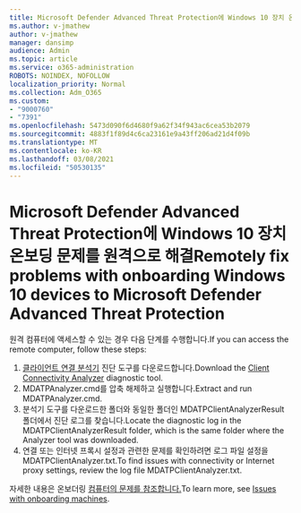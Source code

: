 ```yaml
---
title: Microsoft Defender Advanced Threat Protection에 Windows 10 장치 온보딩 문제를 원격으로 해결
ms.author: v-jmathew
author: v-jmathew
manager: dansimp
audience: Admin
ms.topic: article
ms.service: o365-administration
ROBOTS: NOINDEX, NOFOLLOW
localization_priority: Normal
ms.collection: Adm_O365
ms.custom:
- "9000760"
- "7391"
ms.openlocfilehash: 5473d090f6d4680f9a62f34f943ac6cea53b2079
ms.sourcegitcommit: 4883f1f89d4c6ca23161e9a43ff206ad21d4f09b
ms.translationtype: MT
ms.contentlocale: ko-KR
ms.lasthandoff: 03/08/2021
ms.locfileid: "50530135"
---
```

# <a name="remotely-fix-problems-with-onboarding-windows-10-devices-to-microsoft-defender-advanced-threat-protection"></a><span data-ttu-id="290d5-102">Microsoft Defender Advanced Threat Protection에 Windows 10 장치 온보딩 문제를 원격으로 해결</span><span class="sxs-lookup"><span data-stu-id="290d5-102">Remotely fix problems with onboarding Windows 10 devices to Microsoft Defender Advanced Threat Protection</span></span>

<span data-ttu-id="290d5-103">원격 컴퓨터에 액세스할 수 있는 경우 다음 단계를 수행합니다.</span><span class="sxs-lookup"><span data-stu-id="290d5-103">If you can access the remote computer, follow these steps:</span></span>

1. <span data-ttu-id="290d5-104">[클라이언트 연결 분석기](https://go.microsoft.com/fwlink/?linkid=2143466) 진단 도구를 다운로드합니다.</span><span class="sxs-lookup"><span data-stu-id="290d5-104">Download the [Client Connectivity Analyzer](https://go.microsoft.com/fwlink/?linkid=2143466) diagnostic tool.</span></span>
2. <span data-ttu-id="290d5-105">MDATPAnalyzer.cmd를 압축 해제하고 실행합니다.</span><span class="sxs-lookup"><span data-stu-id="290d5-105">Extract and run MDATPAnalyzer.cmd.</span></span>
3. <span data-ttu-id="290d5-106">분석기 도구를 다운로드한 폴더와 동일한 폴더인 MDATPClientAnalyzerResult 폴더에서 진단 로그를 찾습니다.</span><span class="sxs-lookup"><span data-stu-id="290d5-106">Locate the diagnostic log in the MDATPClientAnalyzerResult folder, which is the same folder where the Analyzer tool was downloaded.</span></span>
4. <span data-ttu-id="290d5-107">연결 또는 인터넷 프록시 설정과 관련한 문제를 확인하려면 로그 파일 설정을 MDATPClientAnalyzer.txt.</span><span class="sxs-lookup"><span data-stu-id="290d5-107">To find issues with connectivity or Internet proxy settings, review the log file MDATPClientAnalyzer.txt.</span></span>

<span data-ttu-id="290d5-108">자세한 내용은 온보더링 [컴퓨터의 문제를 참조합니다.](https://go.microsoft.com/fwlink/?linkid=2143634)</span><span class="sxs-lookup"><span data-stu-id="290d5-108">To learn more, see [Issues with onboarding machines](https://go.microsoft.com/fwlink/?linkid=2143634).</span></span>
